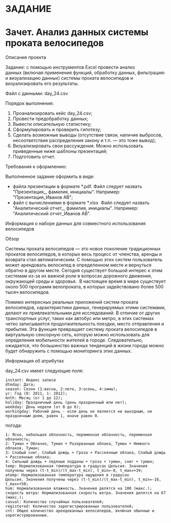 # ЗАДАНИЕ
# Зачет. Анализ данных системы проката велосипедов

Описание проекта

Задание: с помощью инструментов Excel провести анализ данных (включая применения функций, обработку данных, фильтрацию и визуализацию данных) системы проката велосипедов и визуализировать его результаты.

Файл с данными: day_24.csv

Порядок выполнения: 
 1. Проанализировать кейс day_24.csv;
 2. Провести предобработку данных;
 3. Вывести описательную статистику;
 4. Сформулировать и проверить гипотезу;
 5. Сделать возможные выводы (отсутствие связи, наличие выбросов, несоответствие распределения закону и т.п. — это тоже вывод);
 6. Визуализировать свои рассуждения. Можно использовать приведенные ниже шаблоны презентаций;
 7. Подготовить отчет.

Требования к оформлению: 

Выполненное задание оформить в виде:
  -	файла презентации в формате *.pdf. Файл следует назвать "Презентация_, фамилия, инициалы". Например: "Презентация_Иванов АВ";
  -	файл с вычислениями в формате *.xlsx  Файл следует назвать "Аналитический отчет_, фамилия, инициалы". Например: "Аналитический отчет_Иванов АВ".

Информация о наборе данных для совместного использования велосипедов

Обзор

Системы проката велосипедов — это новое поколение традиционных прокатов велосипедов, в которых весь процесс от членства, аренды и возврата стал автоматическим. С помощью этих систем пользователь может арендовать велосипед в определенном месте и вернуться обратно в другом месте. Сегодня существует большой интерес к этим системам из-за их важной роли в вопросах дорожного движения, окружающей среды и здоровья.  В настоящее время в мире существует около 500 программ велопроката, в которых задействовано более 500 тысяч велосипедов. 

Помимо интересных реальных приложений систем проката велосипедов, характеристики данных, генерируемых этими системами, делают их привлекательными для исследований. В отличие от других транспортных услуг, таких как автобус или метро, ​​в этих системах четко записывается продолжительность поездки, место отправления и прибытия. Эта функция превращает систему проката велосипедов в виртуальную сенсорную сеть, которую можно использовать для определения мобильности жителей в городе. Следовательно, ожидается, что большинство важных тенденций в жизни города можно будет обнаружить с помощью мониторинга этих данных.

Информация об атрибутах

day_24.csv имеет следующие поля:

    instant: Индекс записи
    dteday: Дата;
    season: Сезон (1:весна, 2:лето, 3:осень, 4:зима);
    yr: Год (0: 2011, 1: 2012);
    mnth: Месяц (от 1 до 12);
    holiday: Праздничный день (день праздничный или нет);
    weekday: День недели (от 0 до 6);
    workingday: Рабочий день - если день не является ни выходным, ни праздничным днем, равен 1, иначе равен 0.

погода:

    1: Ясно, небольшая облачность, переменная облачность, переменная облачность;
    2: Туман + Облачно, Туман + Разорванные облака, Туман + Немного облаков, Туман;
    3: Слабый снег, Слабый дождь + Гроза + Рассеянные облака, Слабый дождь + Рассеянные облака;
    4: Сильный дождь + ледяные поддоны + гроза + туман, снег + туман;
    temp: Нормализованная температура в градусах Цельсия. Значения получены через (t-t_min)/(t_max-t_min), t_min=-8, t_max=+39;
    atemp: Нормализованная температура ощущения в градусах Цельсия. Значения получены через (t-t_min)/(t_max-t_min), t_min=-16, t_max=+50;
    hum: Нормализованная влажность. Значения делятся на 100 (макс.);
    скорость ветра: Нормализованная скорость ветра. Значения делятся на 67 (макс.);
    casual: Количество случайных пользователей;
    registered: Количество зарегистрированных пользователей;
    cnt: Общее количество арендованных велосипедов, включая обычные и зарегистрированные.
